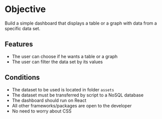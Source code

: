 # Objective

Build a simple dashboard that displays a table or a graph with data from a specific data set.

## Features

* The user can choose if he wants a table or a graph
* The user can filter the data set by its values

## Conditions

* The dataset to be used is located in folder `assets`
* The dataset must be transferred by script to a NoSQL database
* The dashboard should run on React
* All other frameworks/packages are open to the developer
* No need to worry about CSS

